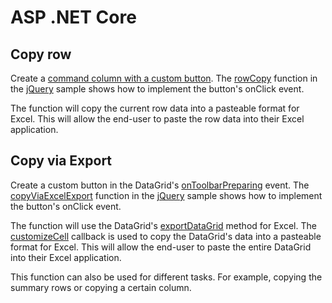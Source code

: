 # ASP .NET Core

## Copy row

Create a [command column with a custom button](https://js.devexpress.com/Documentation/Guide/Widgets/DataGrid/Columns/Column_Types/Command_Columns/#Create_a_Column_with_Custom_Buttons). The [rowCopy](../jQuery/index.js#L2) function in the [jQuery](../jQuery) sample shows how to implement the button's onClick event.

The function will copy the current row data into a pasteable format for Excel. This will allow the end-user to paste the row data into their Excel application.

## Copy via Export

Create a custom button in the DataGrid's [onToolbarPreparing](https://js.devexpress.com/Documentation/ApiReference/UI_Widgets/dxDataGrid/Configuration/#onToolbarPreparing) event. The [copyViaExcelExport](../jQuery/index.js#L31) function in the [jQuery](../jQuery) sample shows how to implement the button's onClick event.

The function will use the DataGrid's [exportDataGrid](https://js.devexpress.com/Documentation/ApiReference/Common/Utils/excelExporter/#exportDataGridoptions) method for Excel. The [customizeCell](https://js.devexpress.com/Documentation/ApiReference/Common/Object_Structures/ExcelExportDataGridProps/#customizeCell) callback is used to copy the DataGrid's data into a pasteable format for Excel. This will allow the end-user to paste the entire DataGrid into their Excel application.

This function can also be used for different tasks. For example, copying the summary rows or copying a certain column.